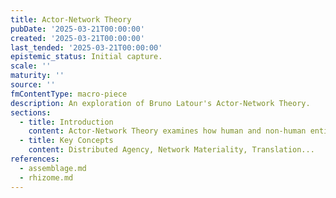 ```yaml
---
title: Actor-Network Theory
pubDate: '2025-03-21T00:00:00'
created: '2025-03-21T00:00:00'
last_tended: '2025-03-21T00:00:00'
epistemic_status: Initial capture.
scale: ''
maturity: ''
source: ''
fmContentType: macro-piece
description: An exploration of Bruno Latour's Actor-Network Theory.
sections:
  - title: Introduction
    content: Actor-Network Theory examines how human and non-human entities interact...
  - title: Key Concepts
    content: Distributed Agency, Network Materiality, Translation...
references:
  - assemblage.md
  - rhizome.md
---
```






